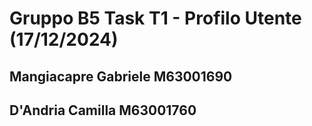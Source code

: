# Gruppo B5 Task T1 - Profilo Utente (17/12/2024)
## Mangiacapre Gabriele    M63001690
## D'Andria Camilla        M63001760


